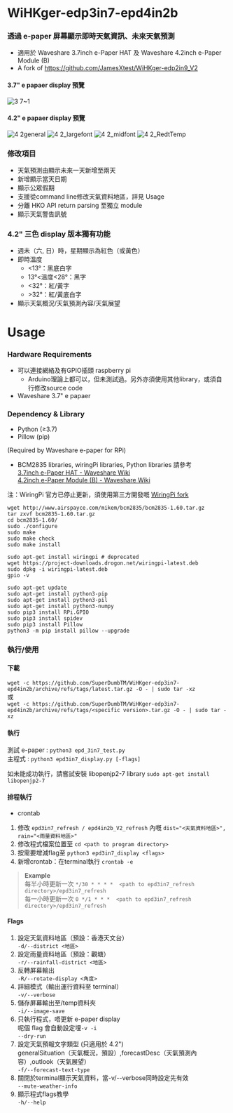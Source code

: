 # WiHKger-edp3in7-epd4in2b
### 透過 e-paper 屏幕顯示即時天氣資訊、未來天氣預測
- 適用於 Waveshare 3.7inch e-Paper HAT 及 Waveshare 4.2inch e-Paper Module (B)<br>
- A fork of https://github.com/JamesXtest/WiHKger-edp2in9_V2 

#### 3.7" e papaer display 預覽
![3 7~1](https://user-images.githubusercontent.com/71750702/156932078-07a5029e-e6c5-4092-9881-ccb9d61d0a21.jpg)


#### 4.2" e papaer display 預覽
![4 2general](https://user-images.githubusercontent.com/71750702/156931529-7111159c-0afa-4161-80fd-c713f3215caa.jpg)
![4 2_largefont](https://user-images.githubusercontent.com/71750702/156895175-1e7a0307-7b3e-42ed-8f95-c5568b9951e5.jpg)
![4 2_midfont](https://user-images.githubusercontent.com/71750702/156895176-25c64674-4c4b-4cc9-b4f6-1520aaf844e9.jpg)
![4 2_RedtTemp](https://user-images.githubusercontent.com/71750702/156895177-62bd50ec-2697-47fd-b37c-f3c510fadbb2.jpg)



### 修改項目
- 天氣預測由顯示未來一天新增至兩天
- 新增顯示當天日期
- 顯示公眾假期
- 支援從command line修改天氣資料地區，詳見 Usage
- 分離 HKO API return parsing 至獨立 module
- 顯示天氣警告訊號

### 4.2" 三色 display 版本獨有功能
- 週未（六, 日）時，星期顯示為紅色（或黃色）
- 即時溫度
  - <13°：黑底白字
  - 13°<溫度<28°：黑字
  - <32°：紅/黃字
  - \>32°：紅/黃底白字
- 顯示天氣概況/天氣預測內容/天氣展望

# Usage
### Hardware Requirements
- 可以連接網絡及有GPIO插頭 raspberry pi
  - Arduino理論上都可以，但未測試過。另外亦須使用其他library，或須自行修改source code
- Waveshare 3.7" e papaer
### Dependency & Library
- Python (≥3.7)
- Pillow (pip)

(Required by Waveshare e-paper for RPi)<br>
- BCM2835 libraries,  wiringPi libraries, Python libraries 請參考 <br>
[3.7inch e-Paper HAT - Waveshare Wiki](https://www.waveshare.com/wiki/3.7inch_e-Paper_HAT)<br>
[4.2inch e-Paper Module (B) - Waveshare Wiki](https://www.waveshare.com/wiki/4.2inch_e-Paper_Module_(B))

注：WiringPi 官方已停止更新，須使用第三方開發嘅 [WiringPi fork](https://github.com/WiringPi/WiringPi)
```
wget http://www.airspayce.com/mikem/bcm2835/bcm2835-1.60.tar.gz
tar zxvf bcm2835-1.60.tar.gz 
cd bcm2835-1.60/
sudo ./configure
sudo make
sudo make check
sudo make install
```
```
sudo apt-get install wiringpi # deprecated
wget https://project-downloads.drogon.net/wiringpi-latest.deb
sudo dpkg -i wiringpi-latest.deb
gpio -v
```
```
sudo apt-get update
sudo apt-get install python3-pip
sudo apt-get install python3-pil
sudo apt-get install python3-numpy
sudo pip3 install RPi.GPIO
sudo pip3 install spidev
sudo pip3 install Pillow
python3 -m pip install pillow --upgrade
```
### 執行/使用
#### 下載
```wget -c https://github.com/SuperDumbTM/WiHKger-edp3in7-epd4in2b/archive/refs/tags/latest.tar.gz -O - | sudo tar -xz```<br>
或<br>
```wget -c https://github.com/SuperDumbTM/WiHKger-edp3in7-epd4in2b/archive/refs/tags/<specific version>.tar.gz -O - | sudo tar -xz```<br>

#### 執行
測試 e-paper : ```python3 epd_3in7_test.py```<br>
主程式 : ```python3 epd3in7_display.py [-flags]```<br>

如未能成功執行，請嘗試安裝 libopenjp2-7 library
```sudo apt-get install libopenjp2-7```

#### 排程執行
- crontab
1. 修改 ```epd3in7_refresh / epd4in2b_V2_refresh``` 內嘅 ```dist="<天氣資料地區>", rain="<雨量資料地區>"```
3. 修改程式檔案位置至 ```cd <path to program directory>```
4. 按需要增減flag至 ```python3 epd3in7_display <flags>```
5. 新增crontab：在terminal執行 ```crontab -e```
> <b>Example</b><br>
> 每半小時更新一次 ```*/30 * * * *  <path to epd3in7_refresh directory>/epd3in7_refresh```<br>
> 每一小時更新一次 ```0 */1 * * *  <path to epd3in7_refresh directory>/epd3in7_refresh```

#### Flags
  1. 設定天氣資料地區（預設：香港天文台）<br>
      ```-d/--district <地區>```
  2. 設定雨量資料地區（預設：觀塘）<br>
      ```-r/--rainfall-district <地區>```
  3. 反轉屏幕輸出<br>
      ```-R/--rotate-display <角度>```
  4. 詳細模式（輸出運行資料至 terminal）<br>
      ```-v/--verbose```
  5. 儲存屏幕輸出至/temp資料夾<br>
      ```-i/--image-save```
  6. 只執行程式，唔更新 e-paper display<br>
      呢個 flag 會自動設定埋```-v -i```<br>
      ```--dry-run```
  7. 設定天氣預報文字類型 (只適用於 4.2")<br>
      generalSituation（天氣概況，預設）,forecastDesc（天氣預測內容）,outlook（天氣展望）<br>
      ```-f/--forecast-text-type```
  8. 關閉於terminal顯示天氣資料，當-v/--verbose同時設定先有效<br>
      ```--mute-weather-info```
  9. 顯示程式flags教學<br>
      ```-h/--help```

